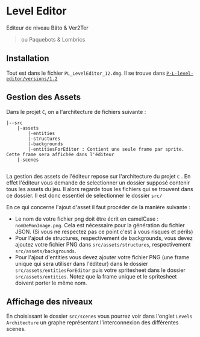 # Level Editor 
Editeur de niveau Bâto & Ver2Ter
> ou Paquebots & Lombrics


## Installation 

Tout est dans le fichier ```PL_LevelEditor_12.dmg```. Il se trouve dans [```P-L-level-editor/versions/1.2```](https://github.com/moise7000/P-L-level-editor/tree/main/versions/1.2)


## Gestion des Assets
Dans le projet ```C```, on a l'architecture de fichiers suivante :

```
|--src
    |-assets
        |-entities
        |-structures
        |-backgrounds
        |-entitiesForEditor : Contient une seule frame par sprite. Cette frame sera affichée dans l'éditeur
    |-scenes
        
```
        
        
La gestion des assets de l'éditeur repose sur l'architecture du projet ```C``` . En effet l'éditeur vous demande de selectionner un dossier supposé contenir tous les assets du jeu. Il alors regarde tous les fichiers qui se trouvent dans ce dossier. Il est donc essentiel de selectionner le dossier ```src/```

En ce qui concerne l'ajout d'asset il faut procéder de la manière suivante :  
- Le nom de votre fichier png doit être écrit en camelCase : ```nomDeMonImage.png```. Cela est nécessaire pour la génération du fichier JSON. (Si vous ne respectez pas ce point c'est à vous risques et périls)
- Pour l'ajout de structures, respectivement de backgrounds, vous devez ajoutez votre fichier PNG dans ```src/assets/structures```, respectivement ```src/assets/backgrounds```.
- Pour l'ajout d'entities vous devez ajouter votre fichier PNG (une frame unique qui sera utiliser dans l'éditeur) dans le dossier ```src/assets/entitiesForEditor``` puis votre spritesheet dans le dossier ```src/assets/entities```. Notez que la frame unique et le spritesheet doivent porter le même nom. 
 

## Affichage des niveaux 

En choisissant le dossier ```src/scenes``` vous pourrez voir dans l'onglet ```Levels Architecture``` un graphe représentant l'interconnexion des différentes scenes.  


